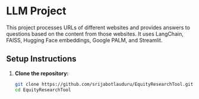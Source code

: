 # LLM Project

This project processes URLs of different websites and provides answers to questions based on the content from those websites. It uses LangChain, FAISS, Hugging Face embeddings, Google PALM, and Streamlit.

## Setup Instructions

1. **Clone the repository:**
   ```sh
   git clone https://github.com/srijabotlauduru/EquityResearchTool.git
   cd EquityResearchTool
   ```